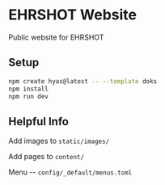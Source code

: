 # EHRSHOT Website

Public website for EHRSHOT



## Setup

```bash
npm create hyas@latest -- --template doks
npm install
npm run dev
```

## Helpful Info

Add images to `static/images/`

Add pages to `content/`

Menu -- `config/_default/menus.toml`